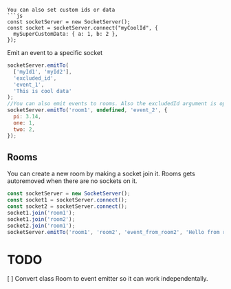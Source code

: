 ````
You can also set custom ids or data
```js
const socketServer = new SocketServer();
const socket = socketServer.connect("myCoolId", {
  mySuperCustomData: { a: 1, b: 2 },
});
````

Emit an event to a specific socket

```js
socketServer.emitTo(
  ['myId1', 'myId2'],
  'excluded_id',
  'event_1',
  'This is cool data'
);
//You can also emit events to rooms. Also the excludedId argument is optional
socketServer.emitTo('room1', undefined, 'event_2', {
  pi: 3.14,
  one: 1,
  two: 2,
});
```

## Rooms

You can create a new room by making a socket join it. Rooms gets autoremoved when there are no sockets on it.

```js
const socketServer = new SocketServer();
const socket1 = socketServer.connect();
const socket2 = socketServer.connect();
socket1.join('room1');
socket1.join('room2');
socket2.join('room1');
socketServer.emitTo('room1', 'room2', 'event_from_room2', 'Hello from room 2');
```

# TODO

[ ] Convert class Room to event emitter so it can work independentally.
